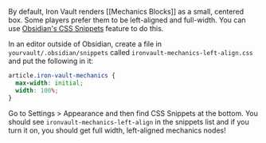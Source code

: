 By default, Iron Vault renders [[Mechanics Blocks]] as a small, centered box. Some players prefer them to be left-aligned and full-width. You can use [Obsidian's CSS Snippets](https://help.obsidian.md/snippets) feature to do this.

In an editor outside of Obsidian, create a file in `yourvault/.obsidian/snippets` called `ironvault-mechanics-left-align.css` and put the following in it:
   
```css
article.iron-vault-mechanics {
  max-width: initial;
  width: 100%;
}
```

Go to Settings > Appearance and then find CSS Snippets at the bottom. You should see `ironvault-mechanics-left-align` in the snippets list and if you turn it on, you should get full width, left-aligned mechanics nodes!